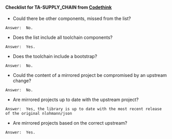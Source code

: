 #### Checklist for TA-SUPPLY_CHAIN from [Codethink](https://codethinklabs.gitlab.io/trustable/trustable/print_page.html)

*    Could there be other components, missed from the list?

    Answer:  No.

*    Does the list include all toolchain components?

    Answer:  Yes.

*    Does the toolchain include a bootstrap?

    Answer:  No.

*    Could the content of a mirrored project be compromised by an upstream change?

    Answer:  No.

*    Are mirrored projects up to date with the upstream project?

    Answer:  Yes, the library is up to date with the most recent release of the original nlohmann/json

*    Are mirrored projects based on the correct upstream?

    Answer:  Yes.